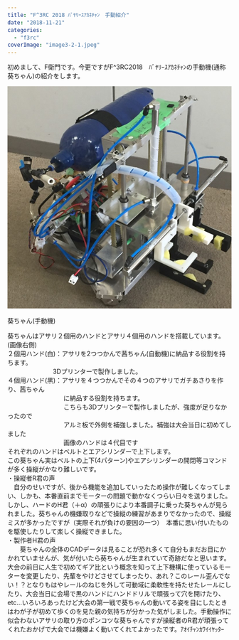 ```yaml
---
title: "F^3RC 2018 ﾊﾞﾔﾘｰｽｱｶﾈﾁｬﾝ　手動紹介"
date: "2018-11-21"
categories: 
  - "f3rc"
coverImage: "image3-2-1.jpeg"
---
```


初めまして、F衛門です。今更ですがF^3RC2018　ﾊﾞﾔﾘｰｽｱｶﾈﾁｬﾝの手動機(通称葵ちゃん)の紹介をします。

![](images/image3-2-1.jpeg)

葵ちゃん(手動機)

葵ちゃんはアサリ２個用のハンドとアサリ４個用のハンドを搭載しています。(画像右側)  
２個用ハンド(白)：アサリを2つつかんで茜ちゃん(自動機)に納品する役割を持ちます。  
   　　　　　　　 3Dプリンターで製作しました。  
４個用ハンド(黒)：アサリを４つつかんでその４つのアサリでガチあさりを作り、茜ちゃん  
　　　　　　　　　に納品する役割を持ちます。  
　　　　　　　　　こちらも3Dプリンターで製作しましたが、強度が足りなかったので  
　　　　　　　　　アルミ板で外側を補強しました。補強は大会当日に初めてしました  
　　　　　　　　　画像のハンドは４代目です　  
それぞれのハンドはベルトとエアシリンダーで上下します。  
この葵ちゃん実はベルトの上下(4パターン)やエアシリンダーの開閉等コマンドが多く操縦がかなり難しいです。  
・操縦者R君の声　  
　自分のせいですが、後から機能を追加していったため操作が難しくなってしまい、しかも、本番直前までモーターの問題で動かなくつらい日々を送りました。しかし、ハードのH君（＋α）の頑張りにより本番調子に乗った葵ちゃんが見られました。葵ちゃんの機嫌取りなどで操縦の練習があまりでなかったので、操縦ミスが多かったですが（実際それが負けの要因の一つ）　本番に思い付いたものを駆使したりして楽しく操縦できました。  
・製作者H君の声  
　　葵ちゃんの全体のCADデータは見ることが恐れ多くて自分もまだお目にかかれていませんが、気が付いたら葵ちゃんが生まれていて奇跡だなと思います。大会の前日に人生で初めてギア比という概念を知って上下機構に使っているモーターを変更したり、先輩をやけどさせてしまったり、あれ？このレール歪んでない！？となりもはやレールのねじを外して可動域に柔軟性を持たせたレールにしたり、大会当日に会場で黒のハンドにハンドドリルで頑張って穴を開けたり、etc…いろいろあったけど大会の第一戦で葵ちゃんの動いてる姿を目にしたときはわが子が初めて歩くのを見た親の気持ちが分かった気がしました。手動操作に似合わないアサリの取り方のポンコツな葵ちゃんですが操縦者のR君が頑張ってくれたおかげで大会では機嫌よく動いてくれてよかったです。ｱｵｲﾁｬﾝｶﾜｲｲﾔｯﾀｰ
